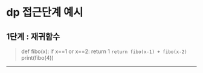 # dp 접근단계 예시

##   1단계 : 재귀함수
> def fibo(x):
>    if x==1 or x==2:
>       return 1
>   ```return fibo(x-1) + fibo(x-2) ```
> print(fibo(4))

***
